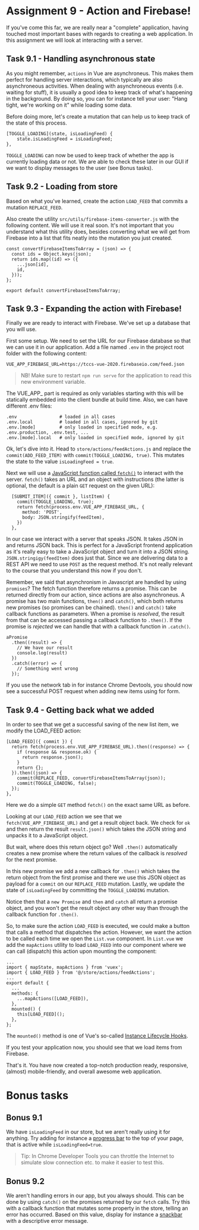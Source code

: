 Assignment 9 - Action and Firebase!
===================================

If you've come this far, we are really near a "complete" application, having touched most important bases with regards to creating a web application. In this assignment we will look at interacting with a server.

Task 9.1 - Handling asynchronous state
--------

As you might remember, `actions` in Vue are asynchroneus. This makes them perfect for handling server interactions, which typically are also asynchroneous activities. When dealing with asynchroneous events (i.e. waiting for stuff), it is usually a good idea to keep track of what's happening in the background. By doing so, you can for instance tell your user: "Hang tight, we're working on it" while loading some data.

Before doing more, let's create a mutation that can help us to keep track of the state of this process.

```
[TOGGLE_LOADING](state, isLoadingFeed) {
    state.isLoadingFeed = isLoadingFeed;
},
```

`TOGGLE_LOADING` can now be used to keep track of whether the app is currently loading data or not. We are able to check these later in our GUI if we want to display messages to the user (see Bonus tasks).


Task 9.2 - Loading from store
--------

Based on what you've learned, create the action `LOAD_FEED` that commits a mutation `REPLACE_FEED`. 

Also create the utility `src/utils/firebase-items-converter.js` with the following content. We will use it real soon. It's not important that you understand what this utility does, besides converting what we will get from Firebase into a list that fits neatly into the mutation you just created.

```
const convertFirebaseItemsToArray = (json) => {
  const ids = Object.keys(json);
  return ids.map((id) => ({
    ...json[id],
    id,
  }));
};

export default convertFirebaseItemsToArray;
```

Task 9.3 - Expanding the action with Firebase!
--------

Finally we are ready to interact with Firebase. We've set up a database  that you will use.

First some setup. We need to set the URL for our Firebase database so that we can use it in our application. Add a file named `.env` in the project root folder with the following content:

```
VUE_APP_FIREBASE_URL=https://tccs-vue-2020.firebaseio.com/feed.json
```

> NB! Make sure to restart `npm run serve` for the application to read this new environment variable.

The VUE_APP_ part is required as only variables starting with this will be statically embedded into the client bundle at build time. Also, we can have different .env files:

```
.env                # loaded in all cases
.env.local          # loaded in all cases, ignored by git
.env.[mode]         # only loaded in specified mode, e.g. .env.production, .env.test, ...
.env.[mode].local   # only loaded in specified mode, ignored by git
```

Ok, let's dive into it. Head to `store/actions/feedActions.js` and replace the `commit(ADD_FEED_ITEM)` with `commit(TOGGLE_LOADING, true)`. This mutates the state to the value `isLoadingFeed = true`.

Next we will use a [JavaScript function called `fetch()`](https://developer.mozilla.org/en-US/docs/Web/API/WindowOrWorkerGlobalScope/fetch) to interact with the server. `fetch()` takes an URL and an object with instructions (the latter is optional, the default is a plain `GET` request on the given URL):

```
  [SUBMIT_ITEM]({ commit }, listItem) {
    commit(TOGGLE_LOADING, true);
    return fetch(process.env.VUE_APP_FIREBASE_URL, {
      method: 'POST',
      body: JSON.stringify(feedItem),
    })
  },
```

In our case we interact with a server that speaks JSON. It takes JSON in and returns JSON back. This is perfect for a JavaScript frontend application as it's really easy to take a JavaScript object and turn it into a JSON string. `JSON.stringigy(feedItem)` does just that. Since we are delivering data to a REST API we need to use `POST` as the request method. It's not really relevant to the course that you understand this now if you don't.

Remember, we said that asynchronism in Javascript are handled by using `promises`? The fetch function therefore returns a promise. This can be returned directly from our action, since actions are also asynchroneus.
 A promise has two main functions, `then()` and `catch()`, which both returns new promises (so promises can be chained). `then()` and `catch()` take callback functions as parameters. When a promise is *resolved*, the result from that can be accessed passing a callback function to `.then()`.
 If the promise is *rejected* we can handle that with a callback function in `.catch()`.

```
aPromise
  .then((result) => {
    // We have our result
    console.log(result)
  })
  .catch((error) => {
    // Something went wrong
  });
```

If you use the network tab in for instance Chrome Devtools, you should now see a successful POST request when adding new items using for form. 

Task 9.4 - Getting back what we added
--------

In order to see that we get a successful saving of the new list item, we modify the LOAD_FEED action:

```
[LOAD_FEED]({ commit }) {
  return fetch(process.env.VUE_APP_FIREBASE_URL).then((response) => {
    if (response && response.ok) {
      return response.json();
    }
    return {};
  }).then((json) => {
    commit(REPLACE_FEED, convertFirebaseItemsToArray(json));
    commit(TOGGLE_LOADING, false);
  });
},
```

Here we do a simple `GET` method `fetch()` on the exact same URL as before.

Looking at our `LOAD_FEED` action we see that we `fetch(VUE_APP_FIREBASE_URL)` and get a result object back. We check for `ok` and then return the result `result.json()` which takes the JSON string and unpacks it to a JavaScript object.

But wait, where does this return object go? Well `.then()` automatically creates a new promise where the return values of the callback is *resolved* for the next promise.

In this new promise we add a new callback for `.then()` which takes the return object from the first promise and there we use this JSON object as payload for a `commit` on our `REPLACE_FEED` mutation. Lastly, we update the state of `isLoadingFeed` by committing the `TOGGLE_LOADING` mutation.

Notice then that a `new Promise` and `then` and `catch` all return a promise object, and you won't get the result object any other way than through the callback function for `.then()`.

So, to make sure the action `LOAD_FEED` is executed, we could make a button that calls a method that dispatches the action. However, we want the action to be called each time we open the `List.vue` component. In `List.vue` we add the `mapActions` utility to load `LOAD_FEED` into our component where we can call (dispatch) this action upon mounting the component:

```
...
import { mapState, mapActions } from 'vuex';
import { LOAD_FEED } from '@/store/actions/feedActions';
...
export default {
  ...
  methods: {
    ...mapActions([LOAD_FEED]),
  },
  mounted() {
    this[LOAD_FEED]();
  },
};
```

The `mounted()` method is one of Vue's so-called [Instance Lifecycle Hooks](https://vuejs.org/v2/guide/instance.html#Instance-Lifecycle-Hooks). 

If you test your application now, you should see that we load items from Firebase.

That's it. You have now created a top-notch production ready, responsive, (almost) mobile-friendly, and overall awesome web application.


Bonus tasks
===========

Bonus 9.1
---------

We have `isLoadingFeed` in our store, but we aren't really using it for anything. Try adding for instance a [progress bar](https://vuetifyjs.com/en/components/progress-linear/#progress-linear) to the top of your page, that is active while `isLoadingFeed=true`. 

> Tip: In Chrome Developer Tools you can throttle the Internet to simulate slow connection etc. to make it easier to test this.

Bonus 9.2
---------

We aren't handling errors in our app, but you always should. This can be done by using `catch()` on the promises returned by our `fetch` calls. Try this with a callback function that mutates some property in the store, telling an error has occurred. Based on this value, display for instance a [snackbar](https://vuetifyjs.com/en/components/snackbars/#snackbars) with a descriptive error message.
